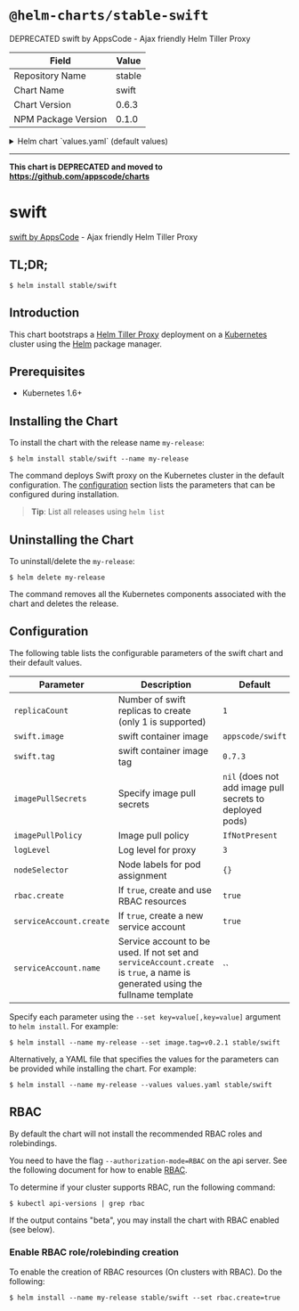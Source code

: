 # `@helm-charts/stable-swift`

DEPRECATED swift by AppsCode - Ajax friendly Helm Tiller Proxy

| Field               | Value  |
| ------------------- | ------ |
| Repository Name     | stable |
| Chart Name          | swift  |
| Chart Version       | 0.6.3  |
| NPM Package Version | 0.1.0  |

<details>

<summary>Helm chart `values.yaml` (default values)</summary>

```yaml
# Default values for swift.
# This is a YAML-formatted file.
# Declare variables to be passed into your templates.
replicaCount: 1
swift:
  image: appscode/swift
  tag: 0.7.3
## Optionally specify an array of imagePullSecrets.
## Secrets must be manually created in the namespace.
## ref: https://kubernetes.io/docs/concepts/containers/images/#specifying-imagepullsecrets-on-a-pod
##
# imagePullSecrets:
#   - name: myRegistryKeySecretName
## Specify a imagePullPolicy
## ref: http://kubernetes.io/docs/user-guide/images/#pre-pulling-images
##
imagePullPolicy: IfNotPresent
## Node labels for pod assignment
## Ref: https://kubernetes.io/docs/user-guide/node-selection/
##
nodeSelector: {}
## Log level for proxy
logLevel: 3

## Install Default RBAC roles and bindings
rbac:
  # Specifies whether RBAC resources should be created
  create: true

serviceAccount:
  # Specifies whether a ServiceAccount should be created
  create: true
  # The name of the ServiceAccount to use.
  # If not set and create is true, a name is generated using the fullname template
  name:
```

</details>

---

**This chart is DEPRECATED and moved to https://github.com/appscode/charts**

# swift

[swift by AppsCode](https://github.com/appscode/swift) - Ajax friendly Helm Tiller Proxy

## TL;DR;

```console
$ helm install stable/swift
```

## Introduction

This chart bootstraps a [Helm Tiller Proxy](https://github.com/appscode/swift) deployment on a [Kubernetes](http://kubernetes.io) cluster using the [Helm](https://helm.sh) package manager.

## Prerequisites

- Kubernetes 1.6+

## Installing the Chart

To install the chart with the release name `my-release`:

```console
$ helm install stable/swift --name my-release
```

The command deploys Swift proxy on the Kubernetes cluster in the default configuration. The [configuration](#configuration) section lists the parameters that can be configured during installation.

> **Tip**: List all releases using `helm list`

## Uninstalling the Chart

To uninstall/delete the `my-release`:

```console
$ helm delete my-release
```

The command removes all the Kubernetes components associated with the chart and deletes the release.

## Configuration

The following table lists the configurable parameters of the swift chart and their default values.

| Parameter               | Description                                                                                                                   | Default                                                  |
| ----------------------- | ----------------------------------------------------------------------------------------------------------------------------- | -------------------------------------------------------- |
| `replicaCount`          | Number of swift replicas to create (only 1 is supported)                                                                      | `1`                                                      |
| `swift.image`           | swift container image                                                                                                         | `appscode/swift`                                         |
| `swift.tag`             | swift container image tag                                                                                                     | `0.7.3`                                                  |
| `imagePullSecrets`      | Specify image pull secrets                                                                                                    | `nil` (does not add image pull secrets to deployed pods) |
| `imagePullPolicy`       | Image pull policy                                                                                                             | `IfNotPresent`                                           |
| `logLevel`              | Log level for proxy                                                                                                           | `3`                                                      |
| `nodeSelector`          | Node labels for pod assignment                                                                                                | `{}`                                                     |
| `rbac.create`           | If `true`, create and use RBAC resources                                                                                      | `true`                                                   |
| `serviceAccount.create` | If `true`, create a new service account                                                                                       | `true`                                                   |
| `serviceAccount.name`   | Service account to be used. If not set and `serviceAccount.create` is `true`, a name is generated using the fullname template | ``                                                       |

Specify each parameter using the `--set key=value[,key=value]` argument to `helm install`. For example:

```console
$ helm install --name my-release --set image.tag=v0.2.1 stable/swift
```

Alternatively, a YAML file that specifies the values for the parameters can be provided while
installing the chart. For example:

```console
$ helm install --name my-release --values values.yaml stable/swift
```

## RBAC

By default the chart will not install the recommended RBAC roles and rolebindings.

You need to have the flag `--authorization-mode=RBAC` on the api server. See the following document for how to enable [RBAC](https://kubernetes.io/docs/admin/authorization/rbac/).

To determine if your cluster supports RBAC, run the following command:

```console
$ kubectl api-versions | grep rbac
```

If the output contains "beta", you may install the chart with RBAC enabled (see below).

### Enable RBAC role/rolebinding creation

To enable the creation of RBAC resources (On clusters with RBAC). Do the following:

```console
$ helm install --name my-release stable/swift --set rbac.create=true
```
